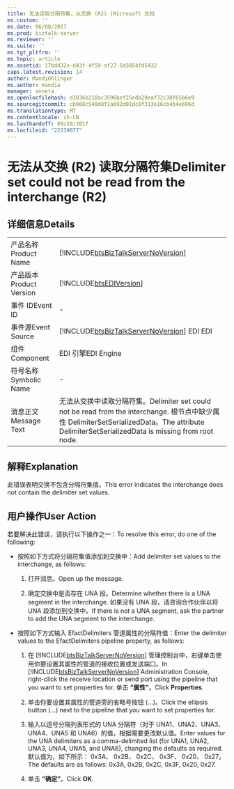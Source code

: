 ```yaml
---
title: 无法读取分隔符集，从交换 (R2) |Microsoft 文档
ms.custom: ''
ms.date: 06/08/2017
ms.prod: biztalk-server
ms.reviewer: ''
ms.suite: ''
ms.tgt_pltfrm: ''
ms.topic: article
ms.assetid: 17bdd32e-d43f-4f59-af27-5d3054fd5432
caps.latest.revision: 14
author: MandiOhlinger
ms.author: mandia
manager: anneta
ms.openlocfilehash: d3836b218ac3596bef25edb29eaf72c38f65b6e9
ms.sourcegitcommit: cb908c540d8f1a692d01dc8f313e16cb4b4e696d
ms.translationtype: MT
ms.contentlocale: zh-CN
ms.lasthandoff: 09/20/2017
ms.locfileid: "22239077"
---
```

# <a name="delimiter-set-could-not-be-read-from-the-interchange-r2"></a><span data-ttu-id="018c5-102">无法从交换 (R2) 读取分隔符集</span><span class="sxs-lookup"><span data-stu-id="018c5-102">Delimiter set could not be read from the interchange (R2)</span></span>
## <a name="details"></a><span data-ttu-id="018c5-103">详细信息</span><span class="sxs-lookup"><span data-stu-id="018c5-103">Details</span></span>  
  
|||  
|-|-|  
|<span data-ttu-id="018c5-104">产品名称</span><span class="sxs-lookup"><span data-stu-id="018c5-104">Product Name</span></span>|[!INCLUDE[btsBizTalkServerNoVersion](../includes/btsbiztalkservernoversion-md.md)]|  
|<span data-ttu-id="018c5-105">产品版本</span><span class="sxs-lookup"><span data-stu-id="018c5-105">Product Version</span></span>|[!INCLUDE[btsEDIVersion](../includes/btsediversion-md.md)]|  
|<span data-ttu-id="018c5-106">事件 ID</span><span class="sxs-lookup"><span data-stu-id="018c5-106">Event ID</span></span>|-|  
|<span data-ttu-id="018c5-107">事件源</span><span class="sxs-lookup"><span data-stu-id="018c5-107">Event Source</span></span>|[!INCLUDE[btsBizTalkServerNoVersion](../includes/btsbiztalkservernoversion-md.md)]<span data-ttu-id="018c5-108"> EDI</span><span class="sxs-lookup"><span data-stu-id="018c5-108"> EDI</span></span>|  
|<span data-ttu-id="018c5-109">组件</span><span class="sxs-lookup"><span data-stu-id="018c5-109">Component</span></span>|<span data-ttu-id="018c5-110">EDI 引擎</span><span class="sxs-lookup"><span data-stu-id="018c5-110">EDI Engine</span></span>|  
|<span data-ttu-id="018c5-111">符号名称</span><span class="sxs-lookup"><span data-stu-id="018c5-111">Symbolic Name</span></span>|-|  
|<span data-ttu-id="018c5-112">消息正文</span><span class="sxs-lookup"><span data-stu-id="018c5-112">Message Text</span></span>|<span data-ttu-id="018c5-113">无法从交换中读取分隔符集。</span><span class="sxs-lookup"><span data-stu-id="018c5-113">Delimiter set could not be read from the interchange.</span></span> <span data-ttu-id="018c5-114">根节点中缺少属性 DelimiterSetSerializedData。</span><span class="sxs-lookup"><span data-stu-id="018c5-114">The attribute DelimiterSetSerializedData is missing from root node.</span></span>|  
  
## <a name="explanation"></a><span data-ttu-id="018c5-115">解释</span><span class="sxs-lookup"><span data-stu-id="018c5-115">Explanation</span></span>  
 <span data-ttu-id="018c5-116">此错误表明交换不包含分隔符集值。</span><span class="sxs-lookup"><span data-stu-id="018c5-116">This error indicates the interchange does not contain the delimiter set values.</span></span>  
  
## <a name="user-action"></a><span data-ttu-id="018c5-117">用户操作</span><span class="sxs-lookup"><span data-stu-id="018c5-117">User Action</span></span>  
 <span data-ttu-id="018c5-118">若要解决此错误，请执行以下操作之一：</span><span class="sxs-lookup"><span data-stu-id="018c5-118">To resolve this error, do one of the following:</span></span>  
  
-   <span data-ttu-id="018c5-119">按照如下方式将分隔符集值添加到交换中：</span><span class="sxs-lookup"><span data-stu-id="018c5-119">Add delimiter set values to the interchange, as follows:</span></span>  
  
    1.  <span data-ttu-id="018c5-120">打开消息。</span><span class="sxs-lookup"><span data-stu-id="018c5-120">Open up the message.</span></span>  
  
    2.  <span data-ttu-id="018c5-121">确定交换中是否存在 UNA 段。</span><span class="sxs-lookup"><span data-stu-id="018c5-121">Determine whether there is a UNA segment in the interchange.</span></span> <span data-ttu-id="018c5-122">如果没有 UNA 段，请咨询合作伙伴以将 UNA 段添加到交换中。</span><span class="sxs-lookup"><span data-stu-id="018c5-122">If there is not a UNA segment, ask the partner to add the UNA segment to the interchange.</span></span>  
  
-   <span data-ttu-id="018c5-123">按照如下方式输入 EfactDelimiters 管道属性的分隔符值：</span><span class="sxs-lookup"><span data-stu-id="018c5-123">Enter the delimiter values to the EfactDelimiters pipeline property, as follows:</span></span>  
  
    1.  <span data-ttu-id="018c5-124">在 [!INCLUDE[btsBizTalkServerNoVersion](../includes/btsbiztalkservernoversion-md.md)] 管理控制台中，右键单击使用你要设置其属性的管道的接收位置或发送端口。</span><span class="sxs-lookup"><span data-stu-id="018c5-124">In [!INCLUDE[btsBizTalkServerNoVersion](../includes/btsbiztalkservernoversion-md.md)] Administration Console, right-click the receive location or send port using the pipeline that you want to set properties for.</span></span> <span data-ttu-id="018c5-125">单击 **“属性”**。</span><span class="sxs-lookup"><span data-stu-id="018c5-125">Click **Properties**.</span></span>  
  
    2.  <span data-ttu-id="018c5-126">单击你要设置其属性的管道旁的省略号按钮 (…)。</span><span class="sxs-lookup"><span data-stu-id="018c5-126">Click the ellipsis button (…) next to the pipeline that you want to set properties for.</span></span>  
  
    3.  <span data-ttu-id="018c5-127">输入以逗号分隔列表形式的 UNA 分隔符（对于 UNA1、UNA2、UNA3、UNA4、UNA5 和 UNA6）的值，根据需要更改默认值。</span><span class="sxs-lookup"><span data-stu-id="018c5-127">Enter values for the UNA delimiters as a comma-delimited list (for UNA1, UNA2, UNA3, UNA4, UNA5, and UNA6), changing the defaults as required.</span></span> <span data-ttu-id="018c5-128">默认值为，如下所示： 0x3A、 0x2B、 0x2C、 0x3F、 0x20、 0x27。</span><span class="sxs-lookup"><span data-stu-id="018c5-128">The defaults are as follows: 0x3A, 0x2B, 0x2C, 0x3F, 0x20, 0x27.</span></span>  
  
    4.  <span data-ttu-id="018c5-129">单击 **“确定”**。</span><span class="sxs-lookup"><span data-stu-id="018c5-129">Click **OK**.</span></span>